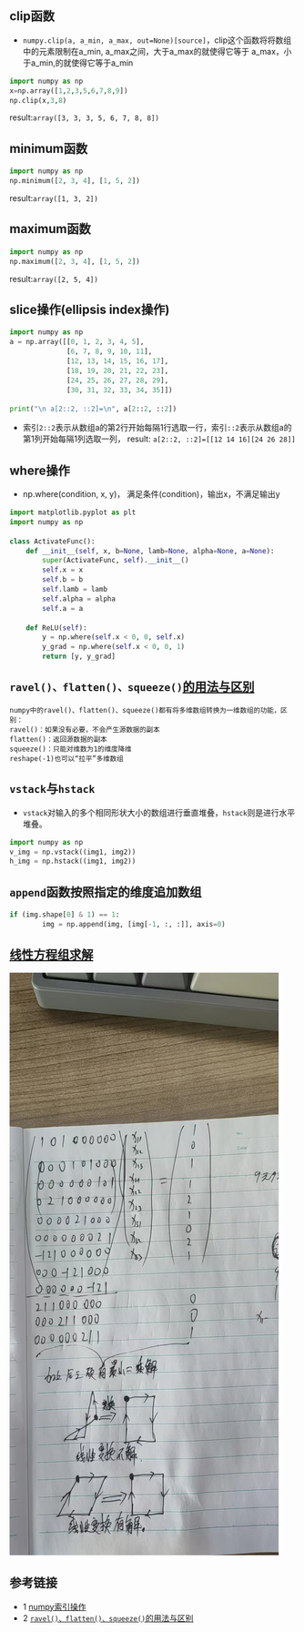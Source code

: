 ## clip函数
* `numpy.clip(a, a_min, a_max, out=None)[source]`，clip这个函数将将数组中的元素限制在a_min, a_max之间，大于a_max的就使得它等于 a_max，小于a_min,的就使得它等于a_min

```python
import numpy as np
x=np.array([1,2,3,5,6,7,8,9])
np.clip(x,3,8)
```
result:`array([3, 3, 3, 5, 6, 7, 8, 8])`

## minimum函数
```python
import numpy as np
np.minimum([2, 3, 4], [1, 5, 2])
```
result:`array([1, 3, 2])`

## maximum函数
```python
import numpy as np
np.maximum([2, 3, 4], [1, 5, 2])
```
result:`array([2, 5, 4])`

## slice操作(ellipsis index操作)
```python
import numpy as np
a = np.array([[0, 1, 2, 3, 4, 5],
              [6, 7, 8, 9, 10, 11],
              [12, 13, 14, 15, 16, 17],
              [18, 19, 20, 21, 22, 23],
              [24, 25, 26, 27, 28, 29],
              [30, 31, 32, 33, 34, 35]])

print("\n a[2::2, ::2]=\n", a[2::2, ::2])
```
* 索引`2::2`表示从数组a的第2行开始每隔1行选取一行，索引`::2`表示从数组a的第1列开始每隔1列选取一列，
result: `a[2::2, ::2]=[[12 14 16][24 26 28]]`
  
## where操作
* np.where(condition, x, y)， 满足条件(condition)，输出x，不满足输出y
```python
import matplotlib.pyplot as plt
import numpy as np

class ActivateFunc():
    def __init__(self, x, b=None, lamb=None, alpha=None, a=None):
        super(ActivateFunc, self).__init__()
        self.x = x
        self.b = b
        self.lamb = lamb
        self.alpha = alpha
        self.a = a
       
    def ReLU(self):
        y = np.where(self.x < 0, 0, self.x)
        y_grad = np.where(self.x < 0, 0, 1)
        return [y, y_grad]
```

## `ravel()、flatten()、squeeze()`[的用法与区别](https://codeantenna.com/a/tC5LniRQd8)
```text
numpy中的ravel()、flatten()、squeeze()都有将多维数组转换为一维数组的功能，区别：
ravel()：如果没有必要，不会产生源数据的副本
flatten()：返回源数据的副本
squeeze()：只能对维数为1的维度降维
reshape(-1)也可以“拉平”多维数组
```

## `vstack`与`hstack`
* `vstack`对输入的多个相同形状大小的数组进行垂直堆叠，`hstack`则是进行水平堆叠。
```python
import numpy as np
v_img = np.vstack((img1, img2))
h_img = np.hstack((img1, img2))
```  
## `append`函数按照指定的维度追加数组
```python
if (img.shape[0] & 1) == 1:
        img = np.append(img, [img[-1, :, :]], axis=0)
```

## [线性方程组求解](src/invertibleTest.py)

![](data/%E7%BA%BF%E6%80%A7%E5%8F%98%E6%8D%A2.jpg)


## 参考链接
* 1 [numpy索引操作](https://www.geeksforgeeks.org/numpy-indexing/)
* 2 [`ravel()、flatten()、squeeze()`的用法与区别](https://codeantenna.com/a/tC5LniRQd8)